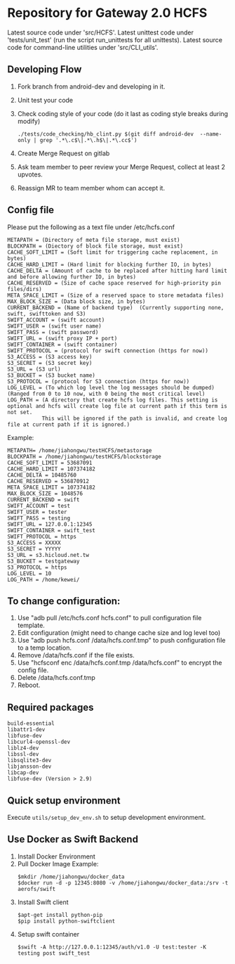 Repository for Gateway 2.0 HCFS
===============================

Latest source code under 'src/HCFS'.
Latest unittest code under 'tests/unit_test' (run the script run_unittests for all unittests).
Latest source code for command-line utilities under 'src/CLI_utils'.

Developing Flow
-----------
1. Fork branch from android-dev and developing in it.
2. Unit test your code
3. Check coding style of your code (do it last as coding style breaks during modify)

    `./tests/code_checking/hb_clint.py $(git diff android-dev  --name-only | grep '.*\.c$\|.*\.h$\|.*\.cc$')`
4. Create Merge Request on gitlab
5. Ask team member to peer review your Merge Request, collect at least 2 upvotes.
6. Reassign MR to team member whom can accept it.

Config file
-----------

Please put the following as a text file under /etc/hcfs.conf
```
METAPATH = (Directory of meta file storage, must exist)
BLOCKPATH = (Diectory of block file storage, must exist)
CACHE_SOFT_LIMIT = (Soft limit for triggering cache replacement, in bytes)
CACHE_HARD_LIMIT = (Hard limit for blocking further IO, in bytes)
CACHE_DELTA = (Amount of cache to be replaced after hitting hard limit and before allowing further IO, in bytes)
CACHE_RESERVED = (Size of cache space reserved for high-priority pin files/dirs)
META_SPACE_LIMIT = (Size of a reserved space to store metadata files)
MAX_BLOCK_SIZE = (Data block size, in bytes)
CURRENT_BACKEND = (Name of backend type)  (Currently supporting none, swift, swifttoken and S3)
SWIFT_ACCOUNT = (swift account)
SWIFT_USER = (swift user name)
SWIFT_PASS = (swift password)
SWIFT_URL = (swift proxy IP + port)
SWIFT_CONTAINER = (swift container)
SWIFT_PROTOCOL = (protocol for swift connection (https for now))
S3_ACCESS = (S3 access key)
S3_SECRET = (S3 secret key)
S3_URL = (S3 url)
S3_BUCKET = (S3 bucket name)
S3_PROTOCOL = (protocol for S3 connection (https for now))
LOG_LEVEL = (To which log level the log messages should be dumped) (Ranged from 0 to 10 now, with 0 being the most critical level)
LOG_PATH = (A directory that create hcfs log files. This setting is optional and hcfs will create log file at current path if this term is not set.
           This will be ignored if the path is invalid, and create log file at current path if it is ignored.)
```

Example:
```
METAPATH= /home/jiahongwu/testHCFS/metastorage
BLOCKPATH = /home/jiahongwu/testHCFS/blockstorage
CACHE_SOFT_LIMIT = 53687091
CACHE_HARD_LIMIT = 107374182
CACHE_DELTA = 10485760
CACHE_RESERVED = 536870912
META_SPACE_LIMIT = 107374182
MAX_BLOCK_SIZE = 1048576
CURRENT_BACKEND = swift
SWIFT_ACCOUNT = test
SWIFT_USER = tester
SWIFT_PASS = testing
SWIFT_URL = 127.0.0.1:12345
SWIFT_CONTAINER = swift_test
SWIFT_PROTOCOL = https
S3_ACCESS = XXXXX
S3_SECRET = YYYYY
S3_URL = s3.hicloud.net.tw
S3_BUCKET = testgateway
S3_PROTOCOL = https
LOG_LEVEL = 10
LOG_PATH = /home/kewei/
```

To change configuration:
-----------------
  1. Use "adb pull /etc/hcfs.conf hcfs.conf" to pull configuration file template.
  2. Edit configuration (might need to change cache size and log level too)
  3. Use "adb push hcfs.conf /data/hcfs.conf.tmp" to push configuration file to a temp location.
  4. Remove /data/hcfs.conf if the file exists.
  5. Use "hcfsconf enc /data/hcfs.conf.tmp /data/hcfs.conf" to encrypt the config file.
  6. Delete /data/hcfs.conf.tmp
  7. Reboot.

Required packages
-----------------
    build-essential
    libattr1-dev
    libfuse-dev
    libcurl4-openssl-dev
    liblz4-dev
    libssl-dev
    libsqlite3-dev
    libjansson-dev
    libcap-dev
    libfuse-dev (Version > 2.9)

Quick setup environment
-----------------
Execute `utils/setup_dev_env.sh` to setup development environment.


Use Docker as Swift Backend
-----------------
1. Install Docker Environment
2. Pull Docker Image
Example:
   ```
   $mkdir /home/jiahongwu/docker_data
   $docker run -d -p 12345:8080 -v /home/jiahongwu/docker_data:/srv -t aerofs/swift
   ```
3. Install Swift client
   ```
   $apt-get install python-pip
   $pip install python-swiftclient
   ```
4. Setup swift container
   ```
   $swift -A http://127.0.0.1:12345/auth/v1.0 -U test:tester -K testing post swift_test
   ```